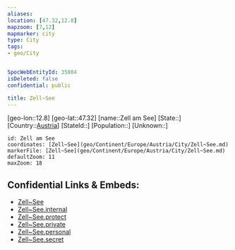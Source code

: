 ```yaml
---
aliases: 
location: [47.32,12.8]
mapzoom: [7,12] 
mapmarker: city 
type: City
tags:
- geo/City


SpocWebEntityId: 35804
isDeleted: false
confidential: public

title: Zell~See
---
```

[geo-lon::12.8]
[geo-lat::47.32]
[name::Zell am See]
[State::]
[Country::[Austria](geo/Continent/Europe/Austria.md)]
[StateId::]
[Population::]
[Unknown::]


```leaflet
id: Zell am See
coordinates: [Zell~See](geo/Continent/Europe/Austria/City/Zell~See.md)
markerFile: [Zell~See](geo/Continent/Europe/Austria/City/Zell~See.md)
defaultZoom: 11 
maxZoom: 18
```


## Confidential Links & Embeds: 
- [Zell~See](../../../../../../_public/geo/Continent/Europe/Austria/City/Zell~See.md) 
- [Zell~See.internal](../../../../../../_internal/geo/Continent/Europe/Austria/City/Zell~See.internal.md) 
- [Zell~See.protect](../../../../../../_protect/geo/Continent/Europe/Austria/City/Zell~See.protect.md) 
- [Zell~See.private](../../../../../../_private/geo/Continent/Europe/Austria/City/Zell~See.private.md) 
- [Zell~See.personal](../../../../../../_personal/geo/Continent/Europe/Austria/City/Zell~See.personal.md) 
- [Zell~See.secret](../../../../../../_secret/geo/Continent/Europe/Austria/City/Zell~See.secret.md) 
